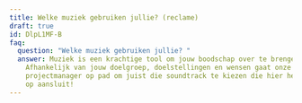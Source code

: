 ```yaml
---
title: Welke muziek gebruiken jullie? (reclame)
draft: true
id: DlpL1MF-B
faq:
  question: "Welke muziek gebruiken jullie? "
  answer: Muziek is een krachtige tool om jouw boodschap over te brengen.
    Afhankelijk van jouw doelgroep, doelstellingen en wensen gaat onze
    projectmanager op pad om juist die soundtrack te kiezen die hier het beste
    op aansluit!
---
```

